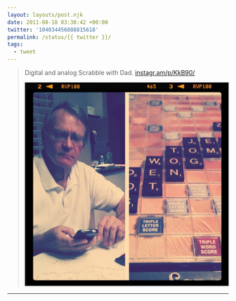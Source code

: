 ```yaml
---
layout: layouts/post.njk
date: 2011-08-18 03:38:42 +00:00
twitter: '104034456888815618'
permalink: /status/{{ twitter }}/
tags: 
  - tweet
---
```


> Digital and analog Scrabble with Dad. [instagr.am/p/KkB90/](http://instagr.am/p/KkB90/)
> 
> ![dad on his phone and a scrabble board](/img/_insta/11142262_1582956658640643_423553833_n.jpg)

---
